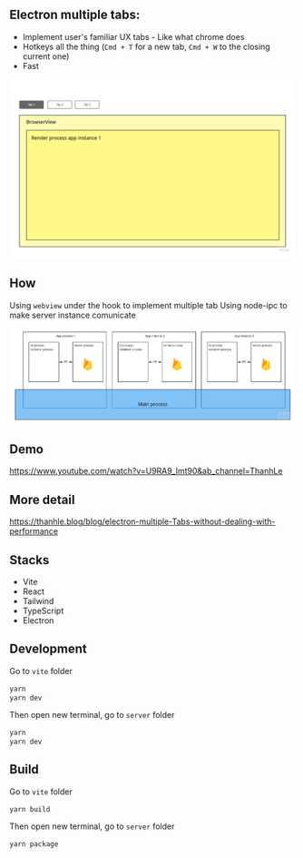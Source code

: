 ## Electron multiple tabs:

- Implement user's familiar UX tabs - Like what chrome does
- Hotkeys all the thing (`Cmd + T` for a new tab, `Cmd + W` to the closing current one)
- Fast

![Overview](img/img2.png)

## How

Using `webview` under the hook to implement multiple tab
Using node-ipc to make server instance comunicate

![Architecture](img/img1.png)

## Demo

https://www.youtube.com/watch?v=U9RA9_Imt90&ab_channel=ThanhLe

## More detail

https://thanhle.blog/blog/electron-multiple-Tabs-without-dealing-with-performance

## Stacks

- Vite
- React
- Tailwind
- TypeScript
- Electron

## Development

Go to `vite` folder

```
yarn
yarn dev
```

Then open new terminal, go to `server` folder

```
yarn
yarn dev
```

## Build

Go to `vite` folder

```
yarn build
```

Then open new terminal, go to `server` folder

```
yarn package
```
